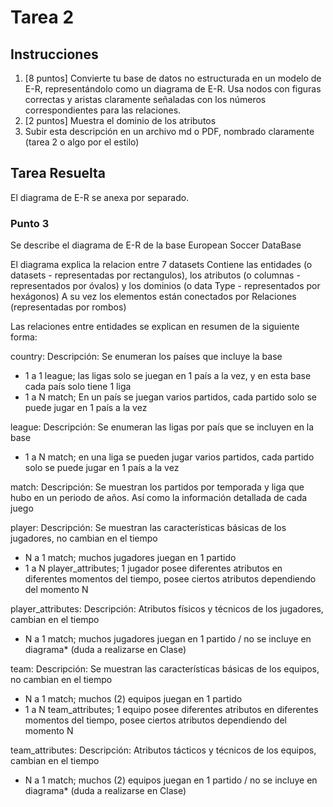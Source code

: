 # Tarea 2 
## Instrucciones 

1. [8 puntos] Convierte tu base de datos no estructurada en un modelo de E-R, representándolo como un diagrama de E-R. Usa nodos con figuras correctas y aristas claramente señaladas con los números correspondientes para las relaciones. 
2. [2 puntos] Muestra el dominio de los atributos 
3. Subir esta descripción en un archivo md o PDF, nombrado claramente (tarea 2 o algo por el estilo)

## Tarea Resuelta

El diagrama de E-R se anexa por separado.

### Punto 3

Se describe el diagrama de E-R de la base European Soccer DataBase

El diagrama explica la relacion entre 7 datasets
Contiene las entidades (o datasets - representadas por rectangulos), los atributos (o columnas -  representados por óvalos) y los dominios (o data Type - representados por hexágonos)
A su vez los elementos están conectados por Relaciones (representadas por rombos)

Las relaciones entre entidades se explican en resumen de la siguiente forma:

country:
Descripción: Se enumeran los países que incluye la base
- 1 a 1 league; las ligas solo se juegan en 1 país a la vez, y en esta base cada país solo tiene 1 liga
- 1 a N match; En un país se juegan varios partidos, cada partido solo se puede jugar en 1 país a la vez

league:
Descripción: Se enumeran las ligas por país que se incluyen en la base
- 1 a N match; en una liga se pueden jugar varios partidos, cada partido solo se puede jugar en 1 país a la vez

match:
Descripción: Se muestran los partidos por temporada y liga que hubo en un periodo de años. Así como la información detallada de cada juego

player:
Descripción: Se muestran las características básicas de los jugadores, no cambian en el tiempo
- N a 1 match; muchos jugadores juegan en 1 partido
- 1 a N player_attributes; 1 jugador posee diferentes atributos en diferentes momentos del tiempo, posee ciertos atributos dependiendo del momento N

player_attributes:
Descripción: Atributos físicos y técnicos de los jugadores, cambian en el tiempo
- N a 1 match; muchos jugadores juegan en 1 partido / no se incluye en diagrama* (duda a realizarse en Clase)

team:
Descripción: Se muestran las características básicas de los equipos, no cambian en el tiempo
- N a 1 match; muchos (2) equipos juegan en 1 partido
- 1 a N team_attributes; 1 equipo posee diferentes atributos en diferentes momentos del tiempo, posee ciertos atributos dependiendo del momento N

team_attributes:
Descripción: Atributos tácticos y técnicos de los equipos, cambian en el tiempo
- N a 1 match; muchos (2) equipos juegan en 1 partido / no se incluye en diagrama* (duda a realizarse en Clase)
